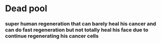 # Dead pool
### super human regeneration that can barely heal his cancer and can do fast regeneration but not totally heal his face due to continue regenerating his cancer cells
 
 
